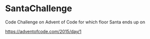 # SantaChallenge
Code Challenge on Advent of Code for which floor Santa ends up on

https://adventofcode.com/2015/day/1
